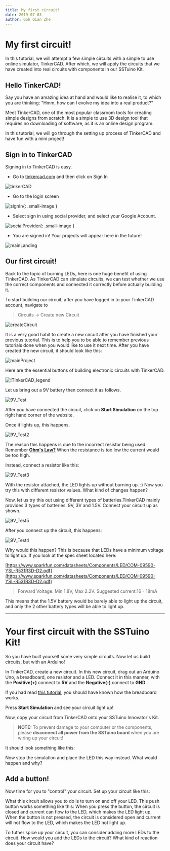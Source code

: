 ```yaml
---
title: My first circuit!
date: 2019-07-03
author: Goh Qian Zhe
---
```


# My first circuit!

In this tutorial, we will attempt a few simple circuits with a simple to use online simulator, TinkerCAD. After which, we will apply the circuits that we have created into real circuits with components in our SSTuino Kit.

## Hello TinkerCAD!

Say you have an amazing idea at hand and would like to realise it, to which you are thinking: "Hmm, how can I evolve my idea into a real product?"

Meet TinkerCAD, one of the most popular classroom tools for creating simple designs from scratch. It is a simple to use 3D design tool that requires no downloading of software, as it is an online design program.

In this tutorial, we will go through the setting up process of TinkerCAD and have fun with a mini project!

## Sign in to TinkerCAD

Signing in to TinkerCAD is easy.

* Go to [tinkercad.com](https://www.tinkercad.com/) and then click on Sign In

![tinkerCAD](https://raw.githubusercontent.com/d3lta-v/SSTuino/master/Image%20Assets/Tutorial%20Image%20Assets/tinkercad/tinkerCAD.png)

* Go to the login screen

![signIn](https://raw.githubusercontent.com/d3lta-v/SSTuino/master/Image%20Assets/Tutorial%20Image%20Assets/tinkercad/signIn.png){: .small-image }

* Select sign in using social provider, and select your Google Account. 

![socialProvider](https://raw.githubusercontent.com/d3lta-v/SSTuino/master/Image%20Assets/Tutorial%20Image%20Assets/tinkercad/signInSocialProvider.png){: .small-image }

* You are signed in! Your projects will appear here in the future!

![mainLanding](https://raw.githubusercontent.com/d3lta-v/SSTuino/master/Image%20Assets/Tutorial%20Image%20Assets/tinkercad/mainLanding.png)

## Our first circuit!

Back to the topic of burning LEDs, here is one huge benefit of using TinkerCAD. As TinkerCAD can simulate circuits, we can test whether we use the correct components and connected it correctly before actually building it.

To start building our circuit, after you have logged in to your TinkerCAD account, navigate to 

> Circuits -> Create new Circuit

![createCircuit](https://raw.githubusercontent.com/d3lta-v/SSTuino/master/Image%20Assets/Tutorial%20Image%20Assets/tinkercad/createCircuit.png)


It is a very good habit to create a new circuit after you have finished your previous tutorial. This is to help you to be able to remember previous tutorials done when you would like to use it next time. After you have created the new circuit, it should look like this:

![mainProject](https://raw.githubusercontent.com/d3lta-v/SSTuino/master/Image%20Assets/Tutorial%20Image%20Assets/tinkercad/mainProject.png)

Here are the essential buttons of building electronic circuits with TinkerCAD.

![!TinkerCAD_legend](https://raw.githubusercontent.com/d3lta-v/SSTuino/master/Image%20Assets/Tutorial%20Image%20Assets/tinkercad/tinkerCAD_legend.png)

Let us bring out a 9V battery then connect it as follows.

![9V_Test](https://raw.githubusercontent.com/d3lta-v/SSTuino/master/Image%20Assets/Tutorial%20Image%20Assets/tinkercad/9V_Test.png)

After you have connected the circuit, click on **Start Simulation** on the top right hand corner of the website.

Once it lights up, this happens.

![9V_Test2](https://raw.githubusercontent.com/d3lta-v/SSTuino/master/Image%20Assets/Tutorial%20Image%20Assets/tinkercad/9V_Test2.png)

The reason this happens is due to the incorrect resistor being used. Remember **[Ohm's Law?](https://d3lta-v.github.io/SSTuino/tutorials/Sec1/electronicBasics.html#the-resistor)** When the resistance is too low the current would be too high.

Instead, connect a resistor like this:

![9V_Test3](https://raw.githubusercontent.com/d3lta-v/SSTuino/master/Image%20Assets/Tutorial%20Image%20Assets/tinkercad/9V_Test3.png)

With the resistor attached, the LED lights up without burning up. :) Now you try this with different resistor values. What kind of changes happen?

Now, let us try this out using different types of batteries.TinkerCAD mainly provides 3 types of batteries: 9V, 3V and 1.5V. Connect your circuit up as shown.

![9V_Test5](https://raw.githubusercontent.com/d3lta-v/SSTuino/master/Image%20Assets/Tutorial%20Image%20Assets/tinkercad/9V_Test5.png)

After you connect up the circuit, this happens:

![9V_Test4](https://raw.githubusercontent.com/d3lta-v/SSTuino/master/Image%20Assets/Tutorial%20Image%20Assets/tinkercad/9V_Test4.png)

Why would this happen? This is because that LEDs have a minimum voltage to light up. If you look at the spec sheet located here:

[https://www.sparkfun.com/datasheets/Components/LED/COM-09590-YSL-R531R3D-D2.pdf](https://www.sparkfun.com/datasheets/Components/LED/COM-09590-YSL-R531R3D-D2.pdf)

> Forward Voltage: Min 1.8V, Max 2.2V. Suggested current:16 - 18mA

This means that the 1.5V battery would be barely able to light up the circuit, and only the 2 other battery types will be able to light up.

---

# Your first circuit with the SSTuino Kit!

So you have built yourself some very simple circuits. Now let us build circuits, but with an Arduino!

In TinkerCAD, create a new circuit. In this new circuit, drag out an Arduino Uno, a breadboard, one resistor and a LED. Connect it in this manner, with the **Positive(+)** connect to **5V** and the **Negative(-)** connect to **GND**. 

If you had read [this tutorial](https://d3lta-v.github.io/SSTuino/tutorials/Sec1/electronicBasics.html), you should have known how the breadboard works.

Press **Start Simulation** and see your circuit light up!

Now, copy your circuit from TinkerCAD onto your SSTuino Innovator's Kit. 

>**NOTE:** To prevent damage to your computer or the components, please **disconnect all power from the SSTuino board** when you are wiring up your circuit!

It should look something like this:



Now stop the simulation and place the LED this way instead. What would happen and why?



## Add a button!

Now time for you to "control" your circuit. Set up your circuit like this:

What this circuit allows you to do is to turn on and off your LED. This push button works something like this: When you press the button, the circuit is closed and current can flow to the LED, which makes the LED light up. When the button is not pressed, the circuit is considered open and current will not flow to the LED, which makes the LED not light up.

To futher spice up your circuit, you can consider adding more LEDs to the circuit. How would you add the LEDs to the circuit? What kind of reaction does your circuit have?